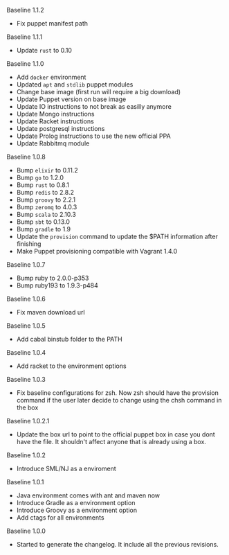 Baseline 1.1.2

* Fix puppet manifest path

Baseline 1.1.1

* Update `rust` to 0.10

Baseline 1.1.0

* Add `docker` environment
* Updated `apt` and `stdlib` puppet modules
* Change base image (first run will require a big download)
* Update Puppet version on base image
* Update IO instructions to not break as easilly anymore
* Update Mongo instructions
* Update Racket instructions
* Update postgresql instructions
* Update Prolog instructions to use the new official PPA
* Update Rabbitmq module

Baseline 1.0.8

* Bump `elixir` to 0.11.2
* Bump `go` to 1.2.0
* Bump `rust` to 0.8.1
* Bump `redis` to 2.8.2
* Bump `groovy` to 2.2.1
* Bump `zeromq` to 4.0.3
* Bump `scala` to 2.10.3
* Bump `sbt` to 0.13.0
* Bump `gradle` to 1.9
* Update the `provision` command to update the $PATH information after finishing
* Make Puppet provisioning compatible with Vagrant 1.4.0

Baseline 1.0.7

* Bump ruby to 2.0.0-p353
* Bump ruby193 to 1.9.3-p484

Baseline 1.0.6

* Fix maven download url

Baseline 1.0.5

* Add cabal binstub folder to the PATH

Baseline 1.0.4

* Add racket to the environment options

Baseline 1.0.3

* Fix baseline configurations for zsh. Now zsh should have the provision command if the user later decide to change using the chsh command in the box

Baseline 1.0.2.1

* Update the box url to point to the official puppet box in case you dont have the file. It shouldn't affect anyone that is already using a box.

Baseline 1.0.2

* Introduce SML/NJ as a enviroment

Baseline 1.0.1

* Java environment comes with ant and maven now
* Introduce Gradle as a environment option
* Introduce Groovy as a environment option
* Add ctags for all environments

Baseline 1.0.0

* Started to generate the changelog. It include all the previous revisions.
